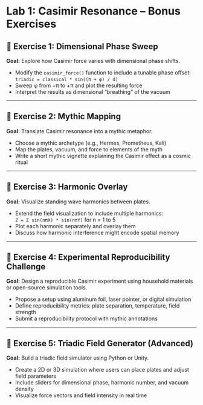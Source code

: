 # Lab 1: Casimir Resonance – Bonus Exercises

## 🎯 Exercise 1: Dimensional Phase Sweep
**Goal:** Explore how Casimir force varies with dimensional phase shifts.

- Modify the `casimir_force()` function to include a tunable phase offset:  
  `triadic = classical * sin((π + φ) / d)`
- Sweep φ from −π to +π and plot the resulting force
- Interpret the results as dimensional “breathing” of the vacuum

---

## 🧠 Exercise 2: Mythic Mapping
**Goal:** Translate Casimir resonance into a mythic metaphor.

- Choose a mythic archetype (e.g., Hermes, Prometheus, Kali)
- Map the plates, vacuum, and force to elements of the myth
- Write a short mythic vignette explaining the Casimir effect as a cosmic ritual

---

## 📐 Exercise 3: Harmonic Overlay
**Goal:** Visualize standing wave harmonics between plates.

- Extend the field visualization to include multiple harmonics:  
  `Z = Σ sin(nπX) * sin(nπY)` for n = 1 to 5
- Plot each harmonic separately and overlay them
- Discuss how harmonic interference might encode spatial memory

---

## 🧪 Exercise 4: Experimental Reproducibility Challenge
**Goal:** Design a reproducible Casimir experiment using household materials or open-source simulation tools.

- Propose a setup using aluminum foil, laser pointer, or digital simulation
- Define reproducibility metrics: plate separation, temperature, field strength
- Submit a reproducibility protocol with mythic annotations

---

## 🧬 Exercise 5: Triadic Field Generator (Advanced)
**Goal:** Build a triadic field simulator using Python or Unity.

- Create a 2D or 3D simulation where users can place plates and adjust field parameters
- Include sliders for dimensional phase, harmonic number, and vacuum density
- Visualize force vectors and field intensity in real time
